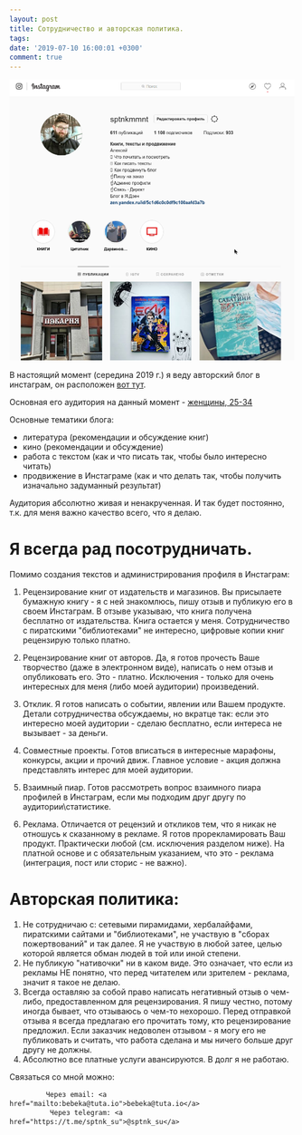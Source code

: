 ```yaml
---
layout: post
title: Сотрудничество и авторская политика.
tags: 
date: '2019-07-10 16:00:01 +0300'
comment: true
---
```

![Самый клёвый инстаграм]( /image/insta.png)

В настоящий момент (середина 2019 г.) я веду авторский блог в инстаграм, он расположен [вот тут](https://www.instagram.com/sptnkmmnt/).

Основная его аудитория на данный момент - [женщины, 25-34](/image/stat.jpg)


Основные тематики блога:

- литература (рекомендации и обсуждение книг)
- кино (рекомендации и обсуждение)
- работа с текстом (как и что писать так, чтобы было интересно читать)
- продвижение в Инстаграме (как и что делать так, чтобы получить изначально задуманный результат)

Аудитория абсолютно живая и ненакрученная. И так будет постоянно, т.к. для меня важно качество всего, что я делаю.

# Я всегда рад посотрудничать. #

Помимо создания текстов и администрирования профиля в Инстаграм:

1. Рецензирование книг от издательств и магазинов.
Вы присылаете бумажную книгу - я с ней знакомлюсь, пишу отзыв и публикую его в своем Инстаграм. В отзыве указываю, что книга получена бесплатно от издательства. Книга остается у меня. Сотрудничество с пиратскими "библиотеками" не интересно, цифровые копии книг рецензирую только платно. 

2. Рецензирование книг от авторов.
Да, я готов прочесть Ваше творчество (даже в электронном виде), написать о нем отзыв и опубликовать его. Это - платно. Исключения - только для очень интересных для меня (либо моей аудитории) произведений. 

3. Отклик.
Я готов написать о событии, явлении или Вашем продукте. Детали сотрудничества обсуждаемы, но вкратце так: если это интересно моей аудитории - сделаю бесплатно, если интереса не вызывает - за деньги.

4. Совместные проекты.
Готов вписаться в интересные марафоны, конкурсы, акции и прочий движ. Главное условие - акция должна представлять интерес для моей аудитории. 

5. Взаимный пиар.
Готов рассмотреть вопрос взаимного пиара профилей в Инстаграм, если мы подходим друг другу по аудитории\статистике. 

6. Реклама.
Отличается от рецензий и откликов тем, что я никак не отношусь к сказанному в рекламе. Я готов прорекламировать Ваш продукт. Практически любой (см. исключения разделом ниже). На платной основе и с обязательным указанием, что это - реклама (интеграция, пост или сторис - не важно).


# Авторская политика: #

1. Не сотрудничаю с: сетевыми пирамидами, хербалайфами, пиратскими сайтами и "библиотеками", не участвую в "сборах пожертвований" и так далее. 
Я не участвую в любой затее, целью которой является обман людей в той или иной степени. 
2. Не публикую "нативочки" ни в каком виде. Это означает, что если из рекламы НЕ понятно, что перед читателем или зрителем - реклама, значит я такое не делаю.
3. Всегда оставляю за собой право написать негативный отзыв о чем-либо, предоставленном для рецензирования. Я пишу честно, потому иногда бывает, что отзываюсь о чем-то нехорошо. 
Перед отправкой отзыва я всегда предлагаю его прочитать тому, кто рецензирование предложил. Если заказчик недоволен отзывом - я могу его не публиковать и считать, что работа сделана и мы ничего больше друг другу не должны.
4. Абсолютно все платные услуги авансируются. В долг я не работаю.

Связаться со мной можно:

             Через email: <a href="mailto:bebeka@tuta.io">bebeka@tuta.io</a>
              Через telegram: <a href="https://t.me/sptnk_su">@sptnk_su</a>


